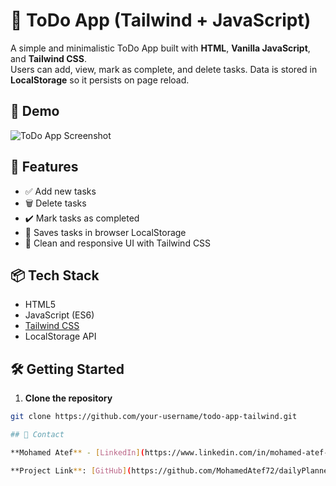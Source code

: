 # 📝 ToDo App (Tailwind + JavaScript)

A simple and minimalistic ToDo App built with **HTML**, **Vanilla JavaScript**, and **Tailwind CSS**.  
Users can add, view, mark as complete, and delete tasks. Data is stored in **LocalStorage** so it persists on page reload.

## 📸 Demo

![ToDo App Screenshot](screenshot.png)

## 🚀 Features

- ✅ Add new tasks
- 🗑️ Delete tasks
- ✔️ Mark tasks as completed
- 💾 Saves tasks in browser LocalStorage
- 🌙 Clean and responsive UI with Tailwind CSS

## 📦 Tech Stack

- HTML5
- JavaScript (ES6)
- [Tailwind CSS](https://tailwindcss.com/)
- LocalStorage API

## 🛠️ Getting Started

1. **Clone the repository**

```bash
git clone https://github.com/your-username/todo-app-tailwind.git

## 📧 Contact

**Mohamed Atef** - [LinkedIn](https://www.linkedin.com/in/mohamed-atef-088a55272)

**Project Link**: [GitHub](https://github.com/MohamedAtef72/dailyPlanner-app.git)

